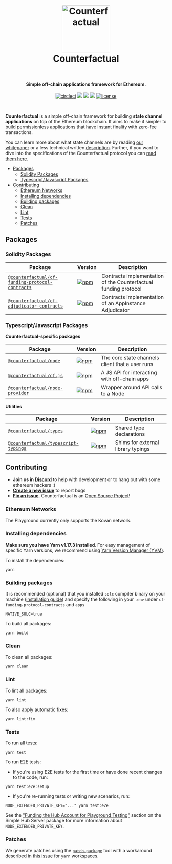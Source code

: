 <h1 align="center">
  <br>
  <a href="https://counterfactual.com"><img src="./logo.svg" alt="Counterfactual" width="150"></a>
  <br>
  Counterfactual
  <br>
  <br>
</h1>

<h4 align="center">Simple off-chain applications framework for Ethereum.</h4>

<p align="center">
  <a href="https://circleci.com/gh/counterfactual/monorepo"><img src="https://circleci.com/gh/counterfactual/monorepo.svg?style=shield&circle-token=adc9e1576b770585a350141b2a90fc3d68bc048c" alt="circleci"></a>
  <a href="https://lernajs.io/"><img src="https://img.shields.io/badge/maintained%20with-lerna-cc00ff.svg"/></a>
  <a href="https://counterfactual.com/chat"><img src="https://img.shields.io/discord/500370633901735947.svg"/></a>
  <a href="https://github.com/renovatebot/renovate"><img src="https://badges.renovateapi.com/github/counterfactual/monorepo"/></a>
  <a href="./LICENSE"><img src="https://img.shields.io/badge/license-MIT-blue.svg" alt="license"></a>
</p>
<br>

**Counterfactual** is a simple off-chain framework for building **state channel applications** on top of the Ethereum blockchain. It aims to make it simpler to build permissionless applications that have instant finality with zero-fee transactions.

You can learn more about what state channels are by reading [our whitepaper](https://counterfactual.com/statechannels) or a less technical written [description](https://medium.com/l4-media/making-sense-of-ethereums-layer-2-scaling-solutions-state-channels-plasma-and-truebit-22cb40dcc2f4#c353). Further, if you want to dive into the specifications of the Counterfactual protocol you can [read them here](https://counterfactual.com/specs).

- [Packages](#packages)
  - [Solidity Packages](#solidity-packages)
  - [Typescript/Javascript Packages](#typescriptjavascript-packages)
- [Contributing](#contributing)
  - [Ethereum Networks](#ethereum-networks)
  - [Installing dependencies](#installing-dependencies)
  - [Building packages](#building-packages)
  - [Clean](#clean)
  - [Lint](#lint)
  - [Tests](#tests)
  - [Patches](#patches)

## Packages

### Solidity Packages

| Package | Version | Description |
| --- | --- | --- |
| [`@counterfactual/cf-funding-protocol-contracts`](/packages/cf-funding-protocol-contracts) | [![npm](https://img.shields.io/npm/v/@counterfactual/cf-funding-protocol-contracts.svg)](https://www.npmjs.com/package/@counterfactual/cf-funding-protocol-contracts) | Contracts implementation of the Counterfactual funding protocol |
| [`@counterfactual/cf-adjudicator-contracts`](/packages/cf-adjudicator-contracts) | [![npm](https://img.shields.io/npm/v/@counterfactual/cf-adjudicator-contracts.svg)](https://www.npmjs.com/package/@counterfactual/cf-adjudicator-contracts) | Contracts implementation of an AppInstance Adjudicator |

### Typescript/Javascript Packages

**Counterfactual-specific packages**

| Package | Version | Description |
| --- | --- | --- |
| [`@counterfactual/node`](/packages/node) | [![npm](https://img.shields.io/npm/v/@counterfactual/node.svg)](https://www.npmjs.com/package/@counterfactual/node) | The core state channels client that a user runs |
| [`@counterfactual/cf.js`](/packages/cf.js) | [![npm](https://img.shields.io/npm/v/@counterfactual/cf.js.svg)](https://www.npmjs.com/package/@counterfactual/cf.js) | A JS API for interacting with off-chain apps |
| [`@counterfactual/node-provider`](/packages/node-provider) | [![npm](https://img.shields.io/npm/v/@counterfactual/node-provider.svg)](https://www.npmjs.com/package/@counterfactual/node-provider) | Wrapper around API calls to a Node |

**Utilities**

| Package | Version | Description |
| --- | --- | --- |
| [`@counterfactual/types`](/packages/types) | [![npm](https://img.shields.io/npm/v/@counterfactual/types.svg)](https://www.npmjs.com/package/@counterfactual/types) | Shared type declarations |
| [`@counterfactual/typescript-typings`](/packages/typescript-typings) | [![npm](https://img.shields.io/npm/v/@counterfactual/typescript-typings.svg)](https://www.npmjs.com/package/@counterfactual/typescript-typings) | Shims for external library typings |

## Contributing

- **Join us in [Discord][counterfactual-discord-url]** to help with development or to hang out with some ethereum hackers :)
- **[Create a new issue](https://github.com/counterfactual/monorepo/issues/new)** to report bugs
- **[Fix an issue](https://github.com/counterfactual/counterfactual/issues?state=open)**. Counterfactual is an [Open Source Project](.github/CONTRIBUTING.md)!

### Ethereum Networks

The Playground currently only supports the Kovan network.

### Installing dependencies

**Make sure you have Yarn v1.17.3 installed**. For easy management of specific Yarn versions, we recommend using [Yarn Version Manager (YVM)](https://github.com/tophat/yvm).

To install the dependencies:

```shell
yarn
```

### Building packages

It is recommended (optional) that you installed `solc` compiler binary on your machine ([installation guide](https://solidity.readthedocs.io/en/latest/installing-solidity.html#binary-packages)) and specify the following in your `.env` under `cf-funding-protocol-contracts` and `apps`

```shell
NATIVE_SOLC=true
```

To build all packages:

```shell
yarn build
```

### Clean

To clean all packages:

```shell
yarn clean
```

### Lint

To lint all packages:

```shell
yarn lint
```

To also apply automatic fixes:

```shell
yarn lint:fix
```

### Tests

To run all tests:

```shell
yarn test
```

To run E2E tests:

- If you're using E2E tests for the first time or have done recent changes to the code, run:

```shell
yarn test:e2e:setup
```

- If you're re-running tests or writing new scenarios, run:

```shell
NODE_EXTENDED_PRIVATE_KEY="..." yarn test:e2e
```

See the ["Funding the Hub Account for Playground Testing"](./packages/simple-hub-server/README.md) section on the Simple Hub Server package for more information about `NODE_EXTENDED_PRIVATE_KEY`.

### Patches

We generate patches using the [`patch-package`](https://github.com/ds300/patch-package) tool with a workaround described in [this issue](https://github.com/ds300/patch-package/issues/42#issuecomment-435992316) for `yarn` workspaces.

[counterfactual-discord-url]: https://counterfactual.com/chat
